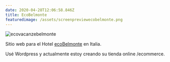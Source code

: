 ```yaml
---
date: 2020-04-28T12:06:58.846Z
title: EcoBelmonte
featuredimage: /assets/screenpreviewecobelmonte.png
---
```



![ecovacanzebelmonte](/assets/screenshotecobelmonte.png "ecovacanzebelmonte")

Sitio web para el Hotel [ecoBelmonte](http://ecovacanzebelmonte.it/) en Italia.

Usé Wordpress y actualmente estoy creando su tienda online /ecommerce.
